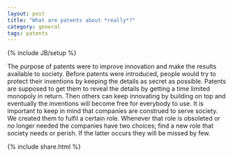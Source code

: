 ```yaml
---
layout: post
title: "What are patents about *really*?"
category: general
tags: patents
---
```

{% include JB/setup %}

The purpose of patents were to improve innovation and make the results available to society.
Before patents were introduced, people would try to protect their inventions by keeping the details as secret as possible.
Patents are supposed to get them to reveal the details by getting a time limited monopoly in return.
Then others can keep innovating by building on top and eventually the inventions will become free for everybody to use.
It is important to keep in mind that companies are construed to serve society.
We created them to fulfil a certain role.
Whenever that role is obsoleted or no longer needed the companies have two choices; find a new role that society needs or perish.
If the latter occurs they will be missed by few.

{% include share.html %}
